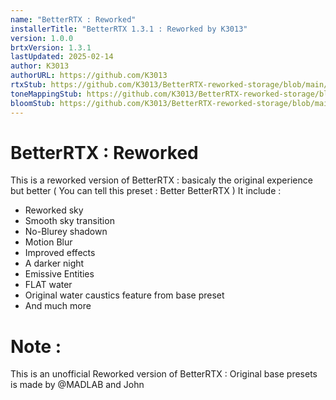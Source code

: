 ```yaml
---
name: "BetterRTX : Reworked"
installerTitle: "BetterRTX 1.3.1 : Reworked by K3013"
version: 1.0.0
brtxVersion: 1.3.1
lastUpdated: 2025-02-14
author: K3013
authorURL: https://github.com/K3013
rtxStub: https://github.com/K3013/BetterRTX-reworked-storage/blob/main/RTXStub.material.bin
toneMappingStub: https://github.com/K3013/BetterRTX-reworked-storage/blob/main/RTXPostFX.Tonemapping.material.bin
bloomStub: https://github.com/K3013/BetterRTX-reworked-storage/blob/main/RTXPostFX.Bloom.material.bin
---
```


# BetterRTX : Reworked 

This is a reworked version of BetterRTX : basicaly the original experience but better ( You can tell this preset : Better BetterRTX )
It include :
- Reworked sky
- Smooth sky transition
- No-Blurey shadown
- Motion Blur
- Improved effects
- A darker night
- Emissive Entities
- FLAT water
- Original water caustics feature from base preset
- And much more

# Note :
This is an unofficial Reworked version of BetterRTX :
Original base presets is made by @MADLAB and John
